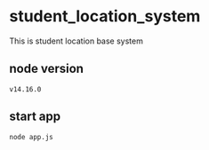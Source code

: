 # student_location_system
This is student location base system

## node version
    v14.16.0

## start app
    node app.js
